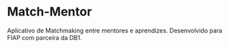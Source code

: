 # Match-Mentor
 Aplicativo de Matchmaking entre mentores e aprendizes. Desenvolvido para FIAP com parceira da DB1.
